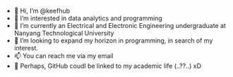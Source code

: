 - 👋 Hi, I’m @keefhub
- 👀 I’m interested in data analytics and programming
- 🌱 I’m currently an Electrical and Electronic Engineering undergraduate at Nanyang Technological University 
- 💞️ I’m looking to expand my horizon in programming, in search of my interest. 
- 📫 You can reach me via my email
- 🤳 Perhaps, GitHub coudl be linked to my academic life (..??..) xD 

<!---
keefhub/keefhub is a ✨ special ✨ repository because its `README.md` (this file) appears on your GitHub profile.
You can click the Preview link to take a look at your changes.
--->
